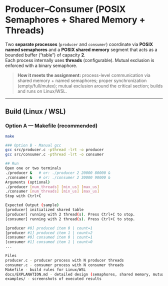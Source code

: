 # Producer–Consumer (POSIX Semaphores + Shared Memory + Threads)

Two **separate processes** (`producer` and `consumer`) coordinate via **POSIX named semaphores** and a **POSIX shared memory** segment that acts as a bounded buffer (“table”) of capacity **2**.  
Each process internally uses **threads** (configurable). Mutual exclusion is enforced with a binary semaphore.

> **How it meets the assignment:** process-level communication via shared memory + named semaphores; proper synchronization (empty/full/mutex); mutual exclusion around the critical section; builds and runs on Linux/WSL.

---

## Build (Linux / WSL)

### Option A — Makefile (recommended)
```bash
make

### Option B - Manual gcc
gcc src/producer.c -pthread -lrt -o producer
gcc src/consumer.c -pthread -lrt -o consumer

## Run
Open one or two terminals 
./producer &   # or: ./producer 2 20000 80000 &
./consumer &   # or: ./consumer 2 30000 90000 &
Arguments (optional)
./producer [num_threads] [min_us] [max_us]
./consumer [num_threads] [min_us] [max_us]
Stop with Ctrl+C

Expected Output (sample)
[producer] initialized shared table
[producer] running with 2 thread(s). Press Ctrl+C to stop.
[consumer] running with 2 thread(s). Press Ctrl+C to stop.

[producer #0] produced item 0 | count=1
[producer #1] produced item 1 | count=2
[consumer #0] consumed item 0 | count=1
[consumer #1] consumed item 1 | count=0
...

Files
producer.c - producer process with N producer threads
consumer.c - consumer process with N consumer threads
Makefile - build rules for Linux/WSL
docs/EXPLANATION.md - detailed design (semaphores, shared memory, mutual exclusion)
examples/ - screenshots of executed results

